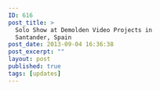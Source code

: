 ```yaml
---
ID: 616
post_title: >
  Solo Show at Demolden Video Projects in
  Santander, Spain
post_date: 2013-09-04 16:36:38
post_excerpt: ""
layout: post
published: true
tags: [updates]
---
```

